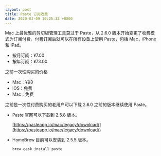 ```yaml
---
layout: post
title: Paste 订阅收费
date: 2020-02-09 16:25:32 +0800
---
```


Mac 上最优雅的剪切板管理工具莫过于 Paste，从 2.6.0 版本开始变更了收费模式为订阅付费，付费订阅后就可以在所有设备上使用 Paste，包括 Mac，iPhone 和 iPad。

<!--excerpt-->

* 按月订阅：¥7.00
* 按年订阅：¥73.00

之前一次性购买的价格

* Mac：¥98
* IOS：免费
* Mac：免费

之前是一次性付费购买的老用户可以下载 2.6.0 之前的版本继续使用 Paste。

* Paste 官网可以下载到 2.5.8 版本。

  [https://pasteapp.io/mac/legacy/download/](https://pasteapp.io/mac/legacy/download/)
* HomeBrew 目前可以安装到 2.5.5 版本。

  ```bash
  brew cask install paste
  ```

